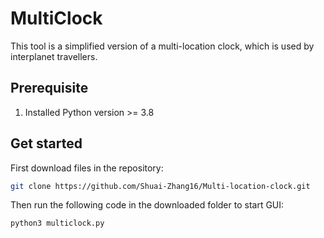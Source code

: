 # MultiClock
This tool is a simplified version of a multi-location clock, which is used by interplanet travellers.

## Prerequisite
1. Installed Python version >= 3.8 

## Get started
First download files in the repository:

````bash
git clone https://github.com/Shuai-Zhang16/Multi-location-clock.git
````

Then run the following code in the downloaded folder to start GUI: 

````bash
python3 multiclock.py
````



